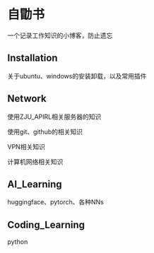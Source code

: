 # 自勖书



一个记录工作知识的小博客，防止遗忘



## Installation

关于ubuntu、windows的安装卸载，以及常用插件



## Network

使用ZJU_APIRL相关服务器的知识

使用git、github的相关知识

VPN相关知识

计算机网络相关知识



## AI_Learning

huggingface、pytorch、各种NNs



## Coding_Learning

python
